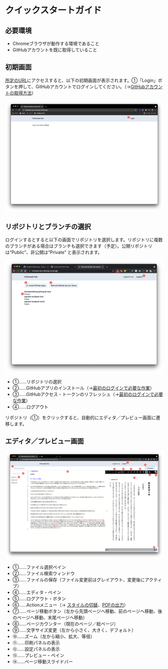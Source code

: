 #  クイックスタートガイド 

## 必要環境 

- Chromeブラウザが動作する環境であること
- GitHubアカウントを既に取得していること

## 初期画面

[所定のURL](https://vivliostyle-pub-develop.vercel.app/)にアクセスすると、以下の初期画面が表示されます。①「Login」ボタンを押して、GitHubアカウントでログインしてください。（→[GitHubアカウントの取得方法](/ja/advance-preparation/get-an-account#github%E3%82%A2%E3%82%AB%E3%82%A6%E3%83%B3%E3%83%88%E3%81%AE%E5%8F%96%E5%BE%97%E6%96%B9%E6%B3%95)）

![](images/readme-first/fig-1.png)

## リポジトリとブランチの選択

ログインするとすると以下の画面でリポジトリを選択します。リポジトリに複数のブランチがある場合はブランチも選択できます（予定）。公開リポジトリは“Public”、非公開は“Private” と表示されます。

![](images/readme-first/fig-2.png)

- ①……リポジトリの選択
- ②……GitHubアプリのインストール（→[最初のログインで必要な作業](/ja/advance-preparation/login.md)）
- ③……GitHubアクセス・トークンのリフレッシュ（→[最初のログインで必要な作業](/ja/advance-preparation/login.md)）
- ④……ログアウト

リポジトリ（①）をクリックすると、自動的にエディタ／プレビュー画面に遷移します。

## エディタ／プレビュー画面

![](images/readme-first/fig-3.png)

- ①……ファイル選択ペイン
- ②……ファイル検索ウィンドウ
- ③……ファイルの保存（ファイル変更前はグレイアウト、変更後にアクティブ）
- ④……エディタ・ペイン
- ⑤……ログアウト・ボタン
- ⑥……Actionメニュー（→ [スタイルの切替](/ja/style-switching-and-file-output/switching-styles.md)、[PDFの出力](/ja/style-switching-and-file-output/output-pdf.md)）
- ⑦……ページ移動ボタン（左から先頭ページへ移動、前のページへ移動、後のページへ移動、末尾ページへ移動）
- ⑧……ページカウンター（現在のページ／総ページ）
- ⑨……文字サイズ変更（左から小さく、大きく、デフォルト）
- ⑩……ズーム（左から縮小、拡大、等倍）
- ⑪……印刷パネルの表示
- ⑫……設定パネルの表示
- ⑬……プレビュー・ペイン
- ⑭……ページ移動スライドバー